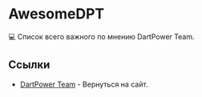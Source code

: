 # AwesomeDPT

💻 Список всего важного по мнению DartPower Team.

## Ссылки

- [DartPower Team](https://dpteam.github.io) - Вернуться на сайт.
